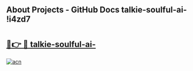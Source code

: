 ## About Projects - GitHub Docs talkie-soulful-ai- !i4zd7

# <h2><a href="https://andorid.site?title=talkie-soulful-ai-&ref=14PRO">🔗👉 🔴 talkie-soulful-ai-</a></h2>

[![acn](https://github.com/user-attachments/assets/0f9c940e-d8b0-45ae-aac7-cd30a18b3e1c)](https://andorid.site?title=talkie-soulful-ai-&ref=14PRO)

